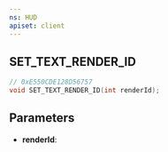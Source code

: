 ```yaml
---
ns: HUD
apiset: client
---
```

## SET_TEXT_RENDER_ID

```c
// 0xE550CDE128D56757
void SET_TEXT_RENDER_ID(int renderId);
```


## Parameters
* **renderId**:



